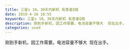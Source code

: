 ```yaml
---
title: 三星s 10。30天内新机 有意者Q我
date: 2019-4-16 18:55
keywords: 三星s 10。30天内新机 有意者Q我
description: 刚到手新机，因工作需要。电池容量不够大  现在出手。
categories: used
---
```

<td class="t_f" id="postmessage_3520250">

刚到手新机，因工作需要。电池容量不够大  现在出手。<br/>
<img alt="" border="0" class="zoom" data-cf-modified-b848f2c936582ffb2a8186f8-="" file="http://www.flw.ph/data/appbyme/upload/image/201904/16/gjrHda6lI4z3.jpg" id="aimg_pFlWR" lazyloadthumb="1" onclick="" onmouseover="" src="http://www.flw.ph/data/appbyme/upload/image/201904/16/gjrHda6lI4z3.jpg"/><br/>
<br/>
<img alt="" border="0" class="zoom" data-cf-modified-b848f2c936582ffb2a8186f8-="" file="http://www.flw.ph/data/appbyme/upload/image/201904/16/UQlLPGCuIuLY.jpg" id="aimg_zM10V" lazyloadthumb="1" onclick="" onmouseover="" src="http://www.flw.ph/data/appbyme/upload/image/201904/16/UQlLPGCuIuLY.jpg"/><br/>
<br/>
<img alt="" border="0" class="zoom" data-cf-modified-b848f2c936582ffb2a8186f8-="" file="http://www.flw.ph/data/appbyme/upload/image/201904/16/MdNnRw7wQCLk.jpg" id="aimg_hb64N" lazyloadthumb="1" onclick="" onmouseover="" src="http://www.flw.ph/data/appbyme/upload/image/201904/16/MdNnRw7wQCLk.jpg"/><br/>
<br/>
<img alt="" border="0" class="zoom" data-cf-modified-b848f2c936582ffb2a8186f8-="" file="http://www.flw.ph/data/appbyme/upload/image/201904/16/mgntZnE7gxW4.jpg" id="aimg_EoiGg" lazyloadthumb="1" onclick="" onmouseover="" src="http://www.flw.ph/data/appbyme/upload/image/201904/16/mgntZnE7gxW4.jpg"/><br/>
<br/>
<img alt="" border="0" class="zoom" data-cf-modified-b848f2c936582ffb2a8186f8-="" file="http://www.flw.ph/data/appbyme/upload/image/201904/16/cK1qzCq70c7q.jpg" id="aimg_fLq7H" lazyloadthumb="1" onclick="" onmouseover="" src="http://www.flw.ph/data/appbyme/upload/image/201904/16/cK1qzCq70c7q.jpg"/><br/>
<br/>
</td>
